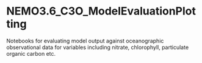 # NEMO3.6_C3O_ModelEvaluationPlotting

Notebooks for evaluating model output against oceanographic observational data for variables including nitrate, chlorophyll, particulate organic carbon etc. 
